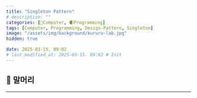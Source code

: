 ```yaml
---
title: "Singleton Pattern"
# description: ""
categories: [💫Computer, 🌒Programming]
tags: [Computer, Programming, Design-Pattern, Singleton]
image: "/assets/img/background/kururu-lab.jpg"
hidden: true

date: 2025-03-15. 09:02
# last_modified_at: 2025-03-15. 09:02 # Init
---
```


## 💫 말머리

---
